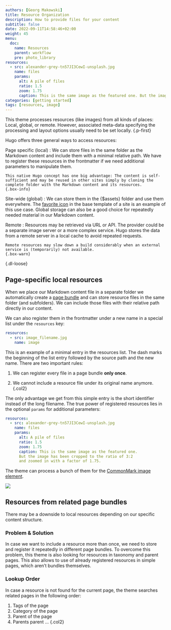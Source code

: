 ```yaml
---
authors: [Georg Makowski]
title: Resource Organization
description: How to provide files for your content
subtitle: false
date: 2022-09-11T14:58:46+02:00 
weight: 45
menu:
  doc:
    name: Resources
    parent: workflow 
    pre: photo_library
resources:
  - src: alexander-grey-tn57JI3CewI-unsplash.jpg
    name: files
    params:
      alt: A pile of files
      ratio: 1.5
      zoom: 1.75
      caption: This is the same image as the featured one. But the image has been cropped to the ratio of 3:2 and zoomed in with a factor of 1.75.
categories: [getting started]
tags: [resources, image]
---
```


This theme processes resources (like images) from all kinds of places: Local, global, or remote. However, associated meta-data specifying the processing and layout options usually need to be set locally.
{.p-first} <!--more-->

Hugo offers three general ways to access resources:

Page specific (local)
: We can store files in the same folder as the Markdown content and include them with a minimal relative path. We have to register these resources in the frontmatter if we need additional parameters to manipulate them.

    This native Hugo concept has one big advantage: The content is self-sufficient and may be reused in other sites simply by cloning the complete folder with the Markdown content and its resources.
    {.box-info}

Site-wide (global)
: We can store them in the {$assets} folder and use them everywhere. The [favorite icon](/doc/site/favicon) in the base template of a site is an example of this use case. Global storage can also be a good choice for repeatedly needed material in our Markdown content.

Remote
: Resources may be retrieved via URL or API. The provider could be a separate image server or a more complex service. Hugo stores the data from a remote server in a local cache to avoid repeated requests.

    Remote resources may slow down a build considerably when an external service is (temporarily) not available. 
    {.box-warn}
{.dl-loose}

## Page-specific local resources

When we place our Markdown content file in a separate folder we automatically create a [page bundle](/doc/intro/workflow/content#bundles) and can store resource files in the same folder (and subfolders). We can include those files with their relative path directly in our content.

We can also register them in the frontmatter under a new name in a special list under the `resources` key:

```YAML {.left-in linenos=true}
resources:
  - src: image_filename.jpg
    name: image
```

This is an example of a minimal entry in the resources list. The dash marks the beginning of the list entry followed by the source path and the new name. There are two important rules:

1. We can register every file in a page bundle **only once**.

2. We cannot include a resource file under its original name anymore.
{.col2}

The only advantage we get from this simple entry is the short identifier instead of the long filename. The true power of registered resources lies in the optional `params` for additional parameters:

```YAML {.inline linenos=true}
resources:
  - src: alexander-grey-tn57JI3CewI-unsplash.jpg
    name: files
    params:
      alt: A pile of files
      ratio: 1.5
      zoom: 1.75
      caption: This is the same image as the featured one. 
      But the image has been cropped to the ratio of 3:2 
      and zoomed in with a factor of 1.75.
```

The theme can process a bunch of them for the [CommonMark image element](doc/enhancing/image/syntax#resource-meta-data). 

![](files)



## Resources from related page bundles

There may be a downside to local resources depending on our specific content structure.

### Problem & Solution

In case we want to include a resource more than once, we need to store and register it repeatedly in different page bundles. To overcome this problem, this theme is also looking for resources in taxonomy and parent pages. This also allows to use of already registered resources in simple pages, which aren’t bundles themselves.

### Lookup Order

In case a resource is not found for the current page, the theme searches related pages in the following order:

1. Tags of the page
2. Category of the page
3. Parent of the page
4. Parents parent …
{.col2}
